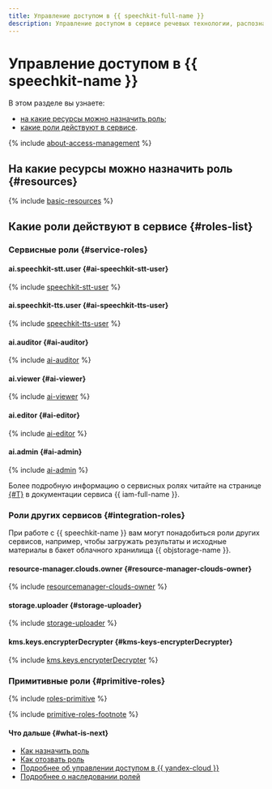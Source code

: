 ```yaml
---
title: Управление доступом в {{ speechkit-full-name }}
description: Управление доступом в сервисе речевых технологии, распознавания и синтеза речи {{ speechkit-full-name }}. Разрешения выдаются при назначении роли. Роль можно назначить на каталог или облако — все разрешения от облака наследуются. Чтобы пользоваться сервисом, необходима одна из ролей — editor, admin, resource-manager.clouds.owner.
---
```


# Управление доступом в {{ speechkit-name }}

В этом разделе вы узнаете:
* [на какие ресурсы можно назначить роль](#resources);
* [какие роли действуют в сервисе](#roles-list).

{% include [about-access-management](../../_includes/iam/about-access-management.md) %}

## На какие ресурсы можно назначить роль {#resources}

{% include [basic-resources](../../_includes/iam/basic-resources-for-access-control.md) %}

## Какие роли действуют в сервисе {#roles-list}

### Сервисные роли {#service-roles}

#### ai.speechkit-stt.user {#ai-speechkit-stt-user}

{% include [speechkit-stt-user](../../_roles/ai/speechkit-stt/user.md) %}

#### ai.speechkit-tts.user {#ai-speechkit-tts-user}

{% include [speechkit-tts-user](../../_roles/ai/speechkit-tts/user.md) %}

#### ai.auditor {#ai-auditor}

{% include [ai-auditor](../../_roles/ai/auditor.md) %}

#### ai.viewer {#ai-viewer}

{% include [ai-viewer](../../_roles/ai/viewer.md) %}

#### ai.editor {#ai-editor}

{% include [ai-editor](../../_roles/ai/editor.md) %}

#### ai.admin {#ai-admin}

{% include [ai-admin](../../_roles/ai/admin.md) %}

Более подробную информацию о сервисных ролях читайте на странице [{#T}](../../iam/concepts/access-control/roles.md) в документации сервиса {{ iam-full-name }}.

### Роли других сервисов {#integration-roles}

При работе с {{ speechkit-name }} вам могут понадобиться роли других сервисов, например, чтобы загружать результаты и исходные материалы в бакет облачного хранилища {{ objstorage-name }}.

#### resource-manager.clouds.owner {#resource-manager-clouds-owner}

{% include [resourcemanager-clouds-owner](../../_roles/resource-manager/clouds/owner.md) %}

#### storage.uploader {#storage-uploader}

{% include [storage-uploader](../../_roles/storage/uploader.md) %}

#### kms.keys.encrypterDecrypter {#kms-keys-encrypterDecrypter}

{% include [kms.keys.encrypterDecrypter](../../_roles/kms/keys/encrypterDecrypter.md) %}

### Примитивные роли {#primitive-roles}

{% include [roles-primitive](../../_includes/roles-primitive.md) %}

{% include [primitive-roles-footnote](../../_includes/primitive-roles-footnote.md) %}

#### Что дальше {#what-is-next}

* [Как назначить роль](../../iam/operations/roles/grant.md)
* [Как отозвать роль](../../iam/operations/roles/revoke.md)
* [Подробнее об управлении доступом в {{ yandex-cloud }}](../../iam/concepts/access-control/index.md)
* [Подробнее о наследовании ролей](../../resource-manager/concepts/resources-hierarchy.md#access-rights-inheritance)
